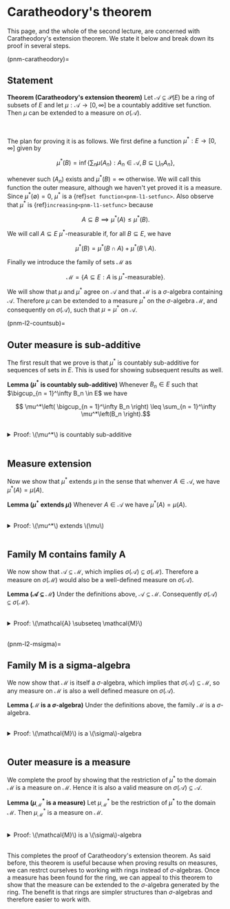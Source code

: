 # Caratheodory's theorem

This page, and the whole of the second lecture, are concerned with Caratheodory's extension theorem. We state it below and break down its proof in several steps.

(pnm-caratheodory)=
## Statement

<div class="theorem">

**Theorem (Caratheodory's extension theorem)** Let $\mathcal{A} \subseteq \mathcal{P}(E)$ be a ring of subsets of $E$ and let $\mu : \mathcal{A} \to [0, \infty]$ be a countably additive set function. Then $\mu$ can be extended to a measure on $\sigma(\mathcal{A})$.

</div>
<br>

The plan for proving it is as follows. We first define a function $\mu^* : E \to [0, \infty]$ given by

$$ \mu^*(B) = \inf\left\{\sum_n \mu(A_n) : A_n \in \mathcal{A}, B \subseteq \bigcup_n A_n\right\},$$

whenever such $(A_n)$ exists and $\mu^*(B) = \infty$ otherwise. We will call this function the outer measure, although we haven't yet proved it is a measure. Since $\mu^*(\emptyset) = 0$, $\mu^*$ is a {ref}`set function<pnm-l1-setfunc>`. Also observe that $\mu^*$ is {ref}`increasing<pnm-l1-setfunc>` because

$$ A \subseteq B \implies \mu^*(A) \leq \mu^*(B).$$

We will call $A \subseteq E$ $\mu^*$-measurable if, for all $B \subseteq E$, we have 

$$ \mu^*(B) = \mu^*(B \cap A) + \mu^*(B \setminus A).$$

Finally we introduce the family of sets $\mathcal{M}$ as

$$ \mathcal{M} = \{A \subseteq E : A \text{ is } \mu^*\text{-measurable}\}.$$

We will show that $\mu$ and $\mu^*$ agree on $\mathcal{A}$ and that $\mathcal{M}$ is a $\sigma$-algebra containing $\mathcal{A}$. Therefore $\mu$ can be extended to a measure $\mu^*$ on the $\sigma$-algebra $\mathcal{M}$, and consequently on $\sigma(\mathcal{A})$, such that $\mu = \mu^*$ on $\mathcal{A}$.

(pnm-l2-countsub)=
## Outer measure is sub-additive

The first result that we prove is that $\mu^*$ is countably sub-additive for sequences of sets in $E$. This is used for showing subsequent results as well.

<div class="lemma">

**Lemma ($\mu^*$ is countably sub-additive)** Whenever $B_n \in E$ such that $\bigcup_{n = 1}^\infty B_n \in E$ we have
    
$$ \mu^*\left( \bigcup_{n = 1}^\infty B_n \right) \leq \sum_{n = 1}^\infty \mu^*\left(B_n \right).$$

</div>
<br>

<details class="proof">
<summary>Proof: \(\mu^*\) is countably sub-additive</summary>

We assume that $\mu^*(B_n) < \infty$, otherwise the inequality is vacuously satisfied. Then for all $n \in \mathbb{R}$ and $\epsilon > 0$, there exist $A_{nm} \in \mathcal{A}$ such that $B_n \subseteq \cup^\infty_{m = 1} A_{nm}$ and
    
$$ \mu^*(B_n) + \frac{\epsilon}{2^n} \geq \sum_{m = 1} \mu(A_{nm}),$$
    
by the definition of $\mu^*$. Since $B = \cup_n B_n \subseteq \cup_n \cup_m A_{nm}$ and $\mu^*$ is increasing, we have
    
$$\begin{align}
\mu^*(B) &\leq \mu^*\left( \bigcup_{n = 1}^\infty \bigcup_{m = 1}^\infty A_{nm} \right) \leq \sum_{n = 1}^\infty \sum_{m = 1}^\infty \mu(A_{nm})\\
         &\leq \sum_{n = 1}^\infty \mu^*(B_n) + \epsilon,
\end{align}$$
    
where we have used the countable sub-additivity of $\mu$. Because this holds for arbitrary $\epsilon > 0$, we have
    
$$\begin{align}
\mu^*(B) \leq \sum_{n = 1}^\infty \mu^*(B_n),
\end{align}$$
    
so $\mu^*$ is countably sub-additive.

</details>
<br>


## Measure extension

Now we show that $\mu^*$ extends $\mu$ in the sense that whenver $A \in \mathcal{A}$, we have $\mu^*(A) = \mu(A)$.

<div class="lemma">

**Lemma ($\mu^*$ extends $\mu$)** Whenever $A \in \mathcal{A}$ we have $\mu^*(A) = \mu(A)$.

</div>
<br>

<details class="proof">
<summary>Proof: \(\mu^*\) extends \(\mu\)</summary>

Whenever $A \in \mathcal{A}$ and for any disjoint sequence $A_n \in \mathcal{A}$ such that $A \subseteq \cup_n A_n$ we have
    
$$ \mu(A) \leq \mu\left( \bigcup_{n = 1}^\infty (A \cap A_n) \right) \leq \sum_{n = 1}^\infty \mu(A_n),$$
    
where in the last inequality we used the countable additivity of $\mu$. By taking the infimum of both sides, over all possible sequences $A_n$ such that $A \subseteq \cup_n A_n$, we have
    
$$ \mu(A) \leq \mu^*(A).$$
    
We also have
    
$$ \mu^*(A) \leq \mu(A),$$
    
because we can set $A_1 = A, A_{n > 1} = \emptyset$ and observe that $\sum_n \mu(A_n)$ is at least as large as the infimum in the definition of $\mu^*$.

</details>
<br>


## Family M contains family A

We now show that $\mathcal{A} \subseteq \mathcal{M}$, which implies $\sigma(\mathcal{A}) \subseteq \sigma(\mathcal{M})$. Therefore a measure on $\sigma(\mathcal{M})$ would also be a well-defined measure on $\sigma(\mathcal{A})$.

<div class="lemma">

**Lemma ($\mathcal{A} \subseteq \mathcal{M}$)** Under the definitions above, $\mathcal{A} \subseteq \mathcal{M}$. Consequently $\sigma(\mathcal{A}) \subseteq \sigma(\mathcal{M})$.

</div>
<br>

<details class="proof">
<summary>Proof: \(\mathcal{A} \subseteq \mathcal{M}\)</summary>

To prove $\mathcal{A} \subseteq \mathcal{M}$ we need to show that
    
$$ A \in \mathcal{A} \text{ and } B \subseteq E \implies \mu^*(B) = \mu^*(A \cap B) + \mu^*(B \setminus A). $$
    
Because $\mu^*$ is {ref}`countably sub-additive<pnm-l2-countsub>` we have
    
$$ \mu^*(B) \leq \mu^*(B \cap A) + \mu^*(B \setminus A), $$
    
To prove the opposite inequality assume $\mu^*(B) < \infty$ (otherwise the inequality is vacuously satisfied). Then for any $\epsilon > 0$, there exist $A_n \in \mathcal{A}$ such that $B \subseteq \cup_n A_n$ and
    
$$ \sum_{n = 1} \mu(A_{n}) \leq \mu^*(B) + \epsilon.$$
    
Because $B \subseteq \cup_n A_n$ and $\mu^*$ is increasing and {ref}`countably sub-additive<pnm-l2-countsub>` we have
    
$$\begin{align}
\mu^*(B \cap A) + \mu^*(B \setminus A) &\leq \mu^*\left(\bigcup_n A_n \cap A\right) + \mu^*\left(\bigcup_n A_n \setminus A\right) \\
                                       &\leq \sum_{n = 1}^\infty \mu\left(A_n \cap A\right) + \sum_{n = 1}^\infty \mu\left(A_n \setminus A\right) \\
                                       &= \sum_{n = 1}^\infty \mu\left(A_n\right) \\
                                       &\leq \mu^*(B) + \epsilon.
\end{align}$$
    
where we have used the fact that $\mu^* = \mu$ on $\mathcal{A}$ and that $\mu$ is countably sub-additive from the first to the second line. Since this holds for arbitrary $\epsilon > 0$ we have
    
$$\begin{align}
\mu^*(B \cap A) + \mu^*(B \setminus A) \leq \mu^*(B) + \epsilon,
\end{align}$$
    
concluding that 
    
$$ A \in \mathcal{A} \text{ and } B \subseteq E \implies \mu^*(B) = \mu^*(A \cap B) + \mu^*(B \setminus A). $$
    
Therefore $A \in \mathcal{A} \implies A \in \mathcal{M}$ and $\mathcal{A} \subseteq \mathcal{M}$.

</details>
<br>
    
(pnm-l2-msigma)=
## Family M is a sigma-algebra
    
We now show that $\mathcal{M}$ is itself a $\sigma$-algebra, which implies that $\sigma(\mathcal{A}) \subseteq \mathcal{M}$, so any measure on $\mathcal{M}$ is also a well defined measure on $\sigma(\mathcal{A})$.
    
<div class="lemma">

**Lemma ($\mathcal{M}$ is a $\sigma$-algebra)** Under the definitions above, the family $\mathcal{M}$ is a $\sigma$-algebra.

</div>
<br>

<details class="proof">
<summary>Proof: \(\mathcal{M}\) is a \(\sigma\)-algebra</summary>

First, we have $\emptyset \in \mathcal{M}$ and also $A \in \mathcal{M} \implies A^C \in \mathcal{M}$. Now we show that $\mathcal{M}$ is closed under countable unions. Let $B \subset E$, assume $A_n \in \mathcal{M}$ is a disjoint sequence and set $A = \cup_n A_n$. Then
    
$$\begin{align}
\mu^*(B) &= \mu^*(B \cap A_1) + \mu^*(B \cap A^C_1) \\
         &= \mu^*(B \cap A_1) + \mu^*(B \cap A^C_1 \cap A_2) + \mu^*(B \cap A^C_1 \cap A^C_2)\\
         &~\vdots \\
         &= \sum_{n = 1}^N \mu^*(B \cap A_n) + \mu^*\left(B \cap \bigcap_{n = 1}^N A^C_n \right) \\
         &\geq \sum_{n = 1}^N \mu^*(B \cap A_n) + \mu^*\left(B \cap \bigcap_{n = 1}^\infty A^C_n \right),
\end{align}$$
    
where we have used the facts that the $A_n$ are measurable and that $\mu^*$ is an increasing function. Since the above holds for any $N$ we have
    
$$\begin{align}
\mu^*(B) &\geq \sum_{n = 1}^\infty \mu^*(B \cap A_n) + \mu^*\left(B \cap \bigcap_{n = 1}^\infty A^C_n \right) \\
         &\geq \mu^*(B \cap A) + \mu^*\left(B \cap A^C \right) \\
         &= \mu^*(B \cap A) + \mu^*\left(B \cap A^C \right).
\end{align}$$
    
Since $\mu$ is {ref}`countably sub-additive<pnm-l1-countsub>` we also have
    
$$\begin{align}
\mu^*(B) \leq \mu^*(B \cap A) + \mu^*\left(B \cap A^C \right),
\end{align}$$

which together with the previous inequality implies that
    
$$\begin{align}
\mu^*(B) = \mu^*(B \cap A) + \mu^*\left(B \cap A^C \right).
\end{align}$$
    
Hence $A = \bigcup_{n = 1}^\infty A_n \in \mathcal{M}$ and $\mathcal{M}$ is closed under countable unions. Therefore $\mathcal{M}$ is a $\sigma$-algebra.
    
</details>
<br>
    
    
## Outer measure is a measure
    
We complete the proof by showing that the restriction of $\mu^*$ to the domain $\mathcal{M}$ is a measure on $\mathcal{M}$. Hence it is also a valid measure on $\sigma(\mathcal{A}) \subseteq \mathcal{A}$.
    
<div class="lemma">

**Lemma ($\mu_{\mathcal{M}}^*$ is a measure)** Let $\mu_{\mathcal{M}}^*$ be the restriction of $\mu^*$ to the domain $\mathcal{M}$. Then $\mu_{\mathcal{M}}^*$ is a measure on $\mathcal{M}$.

</div>
<br>
    
<details class="proof">
<summary>Proof: \(\mathcal{M}\) is a \(\sigma\)-algebra</summary>

In the proof of the {ref}`previous lemma<pnm-l2-msigma>` we showed that if $B \subset E$ and $A_n \in \mathcal{M}$ is a disjoint sequence, then
    
$$\begin{align}
\mu^*(B) \geq \sum_{n = 1}^\infty \mu^*(B \cap A_n) + \mu^*\left(B \cap A^C \right),
\end{align}$$
    
By setting $B = A = \cup_n A_n$ we arrive at
    
$$\begin{align}
\mu^*(A) \geq \sum_{n = 1}^\infty \mu^*(A_n),
\end{align}$$
    
while from the sub-additivity of $\mu^*$ we have that
    
$$\begin{align}
\mu^*(A) \leq \sum_{n = 1}^\infty \mu^*(A_n).
\end{align}$$
    
Therefore the function $\mu^*$ is countably additive
    
$$\begin{align}
\mu^*(A) = \sum_{n = 1}^\infty \mu^*(A_n),
\end{align}$$
    
and therefore a measure on $\mathcal{M}$.
    
</details>
<br>
    
This completes the proof of Caratheodory's extension theorem. As said before, this theorem is useful because when proving results on measures, we can restrct ourselves to working with rings instead of $\sigma$-algebras. Once a measure has been found for the ring, we can appeal to this theorem to show that the measure can be extended to the $\sigma$-algebra generated by the ring. The benefit is that rings are simpler structures than $\sigma$-algebras and therefore easier to work with.